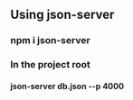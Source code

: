 ## Using json-server

### npm i json-server
### In the project root 
#### json-server db.json --p 4000